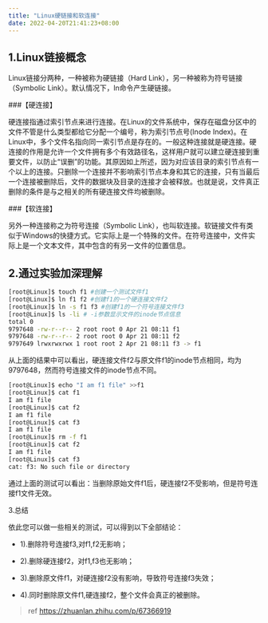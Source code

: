 ```yaml
---
title: "Linux硬链接和软连接"
date: 2022-04-20T21:41:23+08:00
---
```


## 1.Linux链接概念

Linux链接分两种，一种被称为硬链接（Hard Link），另一种被称为符号链接（Symbolic Link）。默认情况下，ln命令产生硬链接。

###【硬连接】

硬连接指通过索引节点来进行连接。在Linux的文件系统中，保存在磁盘分区中的文件不管是什么类型都给它分配一个编号，称为索引节点号(Inode Index)。在Linux中，多个文件名指向同一索引节点是存在的。一般这种连接就是硬连接。硬连接的作用是允许一个文件拥有多个有效路径名，这样用户就可以建立硬连接到重要文件，以防止“误删”的功能。其原因如上所述，因为对应该目录的索引节点有一个以上的连接。只删除一个连接并不影响索引节点本身和其它的连接，只有当最后一个连接被删除后，文件的数据块及目录的连接才会被释放。也就是说，文件真正删除的条件是与之相关的所有硬连接文件均被删除。

###【软连接】

另外一种连接称之为符号连接（Symbolic Link），也叫软连接。软链接文件有类似于Windows的快捷方式。它实际上是一个特殊的文件。在符号连接中，文件实际上是一个文本文件，其中包含的有另一文件的位置信息。

## 2.通过实验加深理解
```sh
[root@Linux]$ touch f1 #创建一个测试文件f1
[root@Linux]$ ln f1 f2 #创建f1的一个硬连接文件f2
[root@Linux]$ ln -s f1 f3 #创建f1的一个符号连接文件f3
[root@Linux]$ ls -li # -i参数显示文件的inode节点信息
total 0
9797648 -rw-r--r-- 2 root root 0 Apr 21 08:11 f1
9797648 -rw-r--r-- 2 root root 0 Apr 21 08:11 f2
9797649 lrwxrwxrwx 1 root root 2 Apr 21 08:11 f3 -> f1
```
从上面的结果中可以看出，硬连接文件f2与原文件f1的inode节点相同，均为9797648，然而符号连接文件的inode节点不同。
```sh
[root@Linux]$ echo "I am f1 file" >>f1
[root@Linux]$ cat f1
I am f1 file
[root@Linux]$ cat f2
I am f1 file
[root@Linux]$ cat f3
I am f1 file
[root@Linux]$ rm -f f1
[root@Linux]$ cat f2
I am f1 file
[root@Linux]$ cat f3
cat: f3: No such file or directory
```
通过上面的测试可以看出：当删除原始文件f1后，硬连接f2不受影响，但是符号连接f1文件无效。

3.总结

依此您可以做一些相关的测试，可以得到以下全部结论：

+ 1).删除符号连接f3,对f1,f2无影响；

+ 2).删除硬连接f2，对f1,f3也无影响；

+ 3).删除原文件f1，对硬连接f2没有影响，导致符号连接f3失效；

+ 4).同时删除原文件f1,硬连接f2，整个文件会真正的被删除。

> ref https://zhuanlan.zhihu.com/p/67366919
